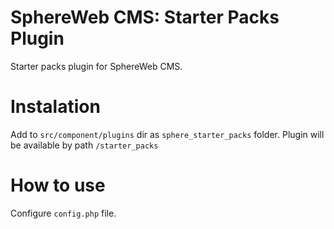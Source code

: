 # SphereWeb CMS: Starter Packs Plugin

Starter packs plugin for SphereWeb CMS.

# Instalation

Add to `src/component/plugins` dir as `sphere_starter_packs` folder. Plugin will be available by path `/starter_packs`

# How to use

Configure `config.php` file.
